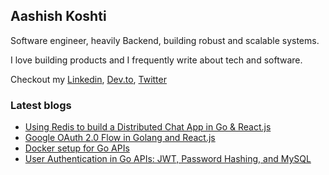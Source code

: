 <h2>Aashish Koshti</h2>  
Software engineer, heavily Backend, building robust and scalable systems.

I love building products and I frequently write about tech and software.

Checkout my [Linkedin](https://www.linkedin.com/in/aashishkoshti/), [Dev.to](https://dev.to/the-arcade-01), [Twitter](https://twitter.com/the_arcade_01)

<h3>Latest blogs</h3>

<!-- BLOGS:START -->
- [Using Redis to build a Distributed Chat App in Go & React.js](https://dev.to/the-arcade-01/using-redis-to-build-a-distributed-chat-app-in-go-reactjs-1e1m)
- [Google OAuth 2.0 Flow in Golang and React.js](https://dev.to/the-arcade-01/google-oauth-20-flow-in-golang-and-reactjs-536a)
- [Docker setup for Go APIs](https://dev.to/the-arcade-01/docker-setup-for-go-apis-2lbk)
- [User Authentication in Go APIs: JWT, Password Hashing, and MySQL](https://dev.to/the-arcade-01/user-authentication-in-go-jwt-password-hashing-and-mysql-2n8o)
<!-- BLOGS:END -->
